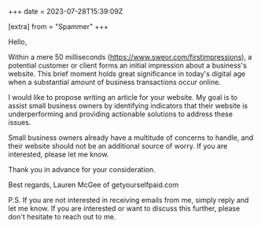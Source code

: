 +++
date = 2023-07-28T15:39:09Z

[extra]
from = "Spammer"
+++

Hello,

Within a mere 50 milliseconds
(https://www.sweor.com/firstimpressions), a potential customer or
client forms an initial impression about a business's website. This
brief moment holds great significance in today's digital age when a
substantial amount of business transactions occur online.

I would like to propose writing an article for your website. My goal
is to assist small business owners by identifying indicators that
their website is underperforming and providing actionable solutions to
address these issues.

Small business owners already have a multitude of concerns to handle,
and their website should not be an additional source of worry. If you
are interested, please let me know.

Thank you in advance for your consideration.

Best regards,
Lauren McGee of getyourselfpaid.com


P.S. If you are not interested in receiving emails from me, simply
reply and let me know. If you are interested or want to discuss this
further, please don't hesitate to reach out to me.
